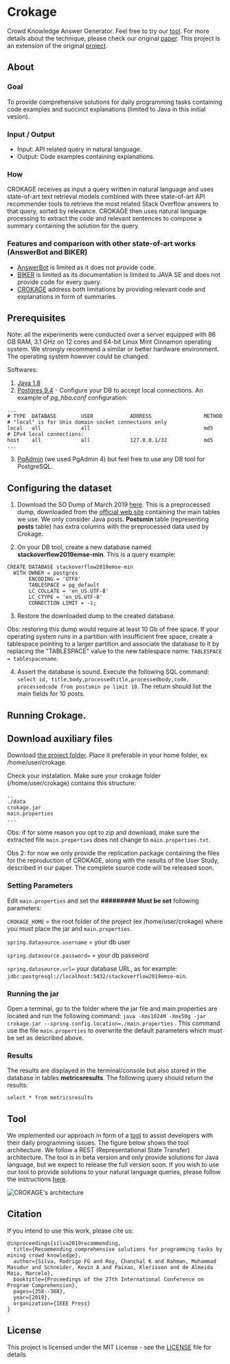 # Crokage
Crowd Knowledge Answer Generator. Feel free to try our [tool](http://isel.ufu.br:9000/). For more details about the technique, please check our original [paper](https://dl.acm.org/citation.cfm?id=3339130). This project is an extension of the original [project](https://github.com/muldon/CROKAGE-replication-package).

## About

### Goal
To provide comprehensive solutions for daily programming tasks containing code examples and succinct explanations (limited to Java in this initial vesion). 

### Input / Output
- Input: API related query in natural language.
- Output: Code examples containing explanations.  

### How
CROKAGE receives as input a query written in natural language and uses state-of-art text retrieval models combined with three state-of-art API recommender tools to retrieve the most related Stack Overflow answers to that query, sorted by relevance. CROKAGE then uses natural language processing to extract the code and relevant sentences to compose a summary containing the solution for the query.  

### Features and comparison with other state-of-art works (AnswerBot and BIKER)
- [AnswerBot](https://dl.acm.org/citation.cfm?id=3155650) is limited as it does not provide code.
- [BIKER](https://dl.acm.org/citation.cfm?id=3238191) is limited as its documentation is limited to JAVA SE and does not provide code for every query.
- [CROKAGE](https://dl.acm.org/citation.cfm?id=3339130) address both limitations by providing relevant code and explanations in form of summaries.

## Prerequisites

Note: all the experiments were conducted over a server equipped with 86 GB RAM, 3.1 GHz on 12 cores and 64-bit Linux Mint Cinnamon operating system. We strongly recommend a similar or better hardware environment. The operating system however could be changed. 

Softwares:
1. [Java 1.8] 
2. [Postgres 9.4] - Configure your DB to accept local connections. An example of *pg_hba.conf* configuration:

```
...
# TYPE  DATABASE        USER            ADDRESS                 METHOD
# "local" is for Unix domain socket connections only
local   all             all                                     md5
# IPv4 local connections:
host    all             all             127.0.0.1/32            md5
...
```
3. [PgAdmin] (we used PgAdmin 4) but feel free to use any DB tool for PostgreSQL. 


## Configuring the dataset
1. Download the SO Dump of March 2019 [here](http://lascam.facom.ufu.br/companion/crokageemse/StackOverflow2019-emse-with-bert.backup). This is a preprocessed dump, downloaded from the [official web site](https://archive.org/details/stackexchange)  containing the main tables we use. We only consider Java posts. **Postsmin** table (representing **posts** table) has extra columns with the preprocessed data used by Crokage. 

2. On your DB tool, create a new database named **stackoverflow2019emse-min**. This is a query example:
```
CREATE DATABASE stackoverflow2019emse-min
  WITH OWNER = postgres
       ENCODING = 'UTF8'
       TABLESPACE = pg_default
       LC_COLLATE = 'en_US.UTF-8'
       LC_CTYPE = 'en_US.UTF-8'
       CONNECTION LIMIT = -1;
```
3. Restore the downloaded dump to the created database. 

Obs: restoring this dump would require at least 10 Gb of free space. If your operating system runs in a partition with insufficient free space, create a tablespace pointing to a larger partition and associate the database to it by replacing the "TABLESPACE" value to the new tablespace name: `TABLESPACE = tablespacename`. 

4. Assert the database is sound. Execute the following SQL command: `select id, title,body,processedtitle,processedbody,code, processedcode from postsmin po limit 10`. The return should list the main fields for 10 posts. 



## Running Crokage.

## Download auxiliary files
Download [the project folder](https://drive.google.com/drive/folders/1-bGRPdJqV9ixJlbkFGJc3VS4s_nVKBdW?usp=sharing). Place it preferable in your home folder, ex /home/user/crokage. 

Check your instalation. Make sure your crokage folder (/home/user/crokage) contains this structure:

```.
..
./data 
crokage.jar
main.properties
...
```
Obs: if for some reason you opt to zip and download, make sure the extracted file ``main.properties`` does not change to ``main.properties.txt``. 

Obs 2: for now we only provide the replication package containing the files for the reproduction of CROKAGE, along with the results of the User Study, described in our paper. The complete source code will be released soon. 



### Setting Parameters

Edit `main.properties` and set the **######### Must be set** following parameters: 

`CROKAGE_HOME` = the root folder of the project (ex /home/user/crokage) where you must place the jar and `main.properties`.

`spring.datasource.username` = your db user

`spring.datasource.password=` = your db password

`spring.datasource.url=` your database URL, as for example: `jdbc:postgresql://localhost:5432/stackoverflow2019emse-min`. 



### Running the jar 
Open a terminal, go to the folder where the jar file and main.properties are located and run the following command: `java -Xms1024M -Xmx50g -jar crokage.jar --spring.config.location=./main.properties` . This command use the file `main.properties` to overwrite the default parameters which must be set as described above.


### Results

The results are displayed in the terminal/console but also stored in the database in tables **metricsresults**. The following query should return the results:  
```
select * from metricsresults
```



## Tool
We implemented our approach in form of a [tool](http://isel.ufu.br:9000/) to assist developers with their daily programming issues. The figure below shows the tool architecture. We follow a REST (Representational State Transfer) architecture. The tool is in beta version and only provide solutions for Java language, but we expect to release the full version soon. If you wish to use our tool to provide solutions to your natural language queries, please follow the instructions [here](https://github.com/muldon/CROKAGE-replication-package#user-content-running-the-tool-mode-2---obtaining-the-solutions-via-rest-interface).

![CROKAGE's architecture](https://github.com/muldon/CROKAGE-replication-package/blob/master/tool-architecture.png)




## Citation

If you intend to use this work, please cite us:

```
@inproceedings{silva2019recommending,
  title={Recommending comprehensive solutions for programming tasks by mining crowd knowledge},
  author={Silva, Rodrigo FG and Roy, Chanchal K and Rahman, Mohammad Masudur and Schneider, Kevin A and Paixao, Klerisson and de Almeida Maia, Marcelo},
  booktitle={Proceedings of the 27th International Conference on Program Comprehension},
  pages={358--368},
  year={2019},
  organization={IEEE Press}
}
```



## License

This project is licensed under the MIT License - see the [LICENSE](LICENSE.txt) file for details


[Java 1.8]: http://www.oracle.com/technetwork/java/javase/downloads/jre8-downloads-2133155.html
[Postgres 9.4]: https://www.postgresql.org/download/
[PgAdmin]: https://www.pgadmin.org/download/



